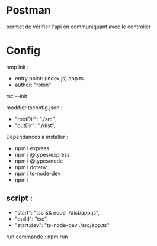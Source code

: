 # Postman

permet de vérifier l'api en communiquant avec le controller

# Config

nmp init :

- entry point: (index.js) app.ts
- author: "robin"

tsc --init

modifier tsconfig.json :

- "rootDir": "./src",
- "outDir": "./dist",

Dependances à installer :

- npm i express
- npm i @types/express
- npm i @types/node
- npm i dotenv
- npm i ts-node-dev
- npm i

## script :

- "start": "tsc && node ./dist/app.js",
- "build": "tsc",
- "start:dev": "ts-node-dev ./src/app.ts"

run commande : npm run <cmd>
